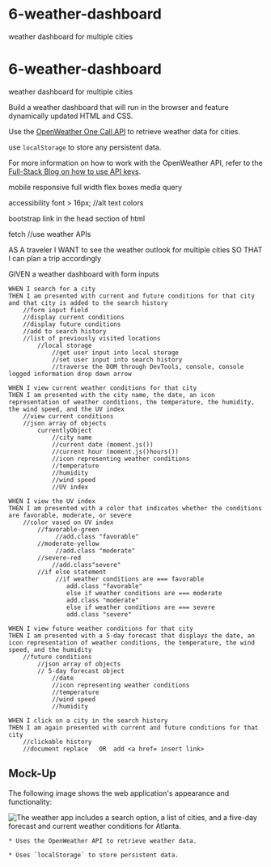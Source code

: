 # 6-weather-dashboard
weather dashboard for multiple cities



# 6-weather-dashboard
weather dashboard for multiple cities


Build a weather dashboard that will run in the browser and feature dynamically updated HTML and CSS.

Use the [OpenWeather One Call API](https://openweathermap.org/api/one-call-api) to retrieve weather data for cities.

use `localStorage` to store any persistent data. 


For more information on how to work with the OpenWeather API, refer to the [Full-Stack Blog on how to use API keys](https://coding-boot-camp.github.io/full-stack/apis/how-to-use-api-keys).

mobile responsive
    full width
    flex boxes
    media query

accessibility
    font > 16px;
    //alt text
    colors

bootstrap
    link in the head section of html

fetch
    //use weather APIs

AS A traveler
    I WANT to see the weather outlook for multiple cities
    SO THAT I can plan a trip accordingly


GIVEN a weather dashboard with form inputs
    
    
    WHEN I search for a city
    THEN I am presented with current and future conditions for that city and that city is added to the search history
        //form input field
        //display current conditions
        //display future conditions
        //add to search history
        //list of previously visited locations
            //local storage
                //get user input into local storage
                //set user input into search history
                //traverse the DOM through DevTools, console, console logged information drop down arrow
    
    WHEN I view current weather conditions for that city
    THEN I am presented with the city name, the date, an icon representation of weather conditions, the temperature, the humidity, the wind speed, and the UV index
        //view current conditions
        //json array of objects
            currentlyObject
                //city name
                //current date (moment.js())
                //current hour (moment.js()hours())
                //icon representing weather conditions
                //temperature
                //humidity
                //wind speed
                //UV index
    
    WHEN I view the UV index
    THEN I am presented with a color that indicates whether the conditions are favorable, moderate, or severe
        //color vased on UV index
            //favorable-green
                 //add.class "favorable"
            //moderate-yellow
                 //add.class "moderate"
            //severe-red
                //add.class"severe"
            //if else statement
                 //if weather conditions are === favorable
                    add.class "favorable"
                    else if weather conditions are === moderate
                    add.class "moderate"
                    else if weather conditions are === severe
                    add.class "severe"
    
    WHEN I view future weather conditions for that city
    THEN I am presented with a 5-day forecast that displays the date, an icon representation of weather conditions, the temperature, the wind speed, and the humidity
        //future conditions
            //json array of objects
            // 5-day forecast object
                //date
                //icon representing weather conditions
                //temperature
                //wind speed
                //humidity
    
    WHEN I click on a city in the search history
    THEN I am again presented with current and future conditions for that city
        //clickable history
        //document replace   OR  add <a href= insert link>


## Mock-Up

The following image shows the web application's appearance and functionality:

![The weather app includes a search option, a list of cities, and a five-day forecast and current weather conditions for Atlanta.](./Assets/06-server-side-apis-demo.png)



    * Uses the OpenWeather API to retrieve weather data.

    * Uses `localStorage` to store persistent data.

